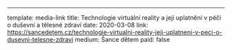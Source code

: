 ---
template: media-link
title:  Technologie virtuální reality a její uplatnění v péči o duševní a tělesné zdraví
date: 2020-03-08
link: https://sancedetem.cz/technologie-virtualni-reality-jeji-uplatneni-v-peci-o-dusevni-telesne-zdravi
medium: Šance dětem
paid: false